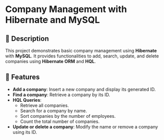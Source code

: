 # Company Management with Hibernate and MySQL  

## 📌 Description  
This project demonstrates basic company management using **Hibernate** with **MySQL**. It provides functionalities to add, search, update, and delete companies using **Hibernate ORM** and **HQL**.  

## 🚀 Features  
- **Add a company**: Insert a new company and display its generated ID.  
- **Find a company**: Retrieve a company by its ID.  
- **HQL Queries**:  
  - Retrieve all companies.  
  - Search for a company by name.  
  - Sort companies by the number of employees.  
  - Count the total number of companies.  
- **Update or delete a company**: Modify the name or remove a company using its ID.  
